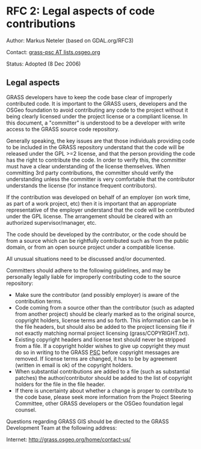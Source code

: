# RFC 2: Legal aspects of code contributions

Author: Markus Neteler (based on GDAL.org/RFC3)

Contact: [grass-psc AT lists.osgeo.org](http://lists.osgeo.org/mailman/listinfo/grass-psc)

Status: Adopted (8 Dec 2006)

## Legal aspects

GRASS developers have to keep the code base clear of improperly
contributed code. It is important to the GRASS users, developers and
the OSGeo foundation to avoid contributing any code to the project
without it being clearly licensed under the project license or a
compliant license. In this document, a "committer" is understood to be
a developer with write access to the GRASS source code repository.

Generally speaking, the key issues are that those individuals
providing code to be included in the GRASS repository understand that
the code will be released under the GPL >=2 license, and that the
person providing the code has the right to contribute the code.  In
order to verify this, the committer must have a clear understanding of
the license themselves. When committing 3rd party contributions, the
committer should verify the understanding unless the committer is very
comfortable that the contributor understands the license (for instance
frequent contributors).

If the contribution was developed on behalf of an employer (on work
time, as part of a work project, etc) then it is important that an
appropriate representative of the employer understand that the code
will be contributed under the GPL license. The arrangement should be
cleared with an authorized supervisor/manager, etc.

The code should be developed by the contributor, or the code should be
from a source which can be rightfully contributed such as from the
public domain, or from an open source project under a compatible
license.

All unusual situations need to be discussed and/or documented.

Committers should adhere to the following guidelines, and may be
personally legally liable for improperly contributing code to the
source repository:

* Make sure the contributor (and possibly employer) is aware of the
 contribution terms.
* Code coming from a source other than the contributor (such as
 adapted from another project) should be clearly marked as to the
 original source, copyright holders, license terms and so forth. This
 information can be in the file headers, but should also be added to
 the project licensing file if not exactly matching normal project
 licensing (grass/COPYRIGHT.txt).
* Existing copyright headers and license text should never be stripped
 from a file. If a copyright holder wishes to give up copyright they
 must do so in writing to the GRASS [PSC](https://trac.osgeo.org/grass/wiki/PSC) before copyright messages
 are removed. If license terms are changed, it has to be by agreement
 (written in email is ok) of the copyright holders.
* When substantial contributions are added to a file (such as
 substantial patches) the author/contributor should be added to the
 list of copyright holders for the file in the file header.
* If there is uncertainty about whether a change is proper to
 contribute to the code base, please seek more information from the
 Project Steering Committee, other GRASS developers or the OSGeo
 foundation legal counsel.

Questions regarding GRASS GIS should be directed to the
GRASS Development Team at the following address:

Internet: <http://grass.osgeo.org/home/contact-us/>

